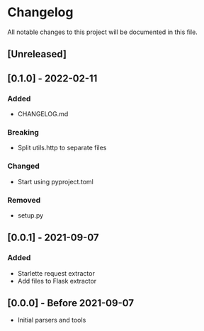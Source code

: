 # Changelog

All notable changes to this project will be documented in this file.

## [Unreleased]

## [0.1.0] - 2022-02-11

### Added

- CHANGELOG.md

### Breaking

- Split utils.http to separate files

### Changed

- Start using pyproject.toml

### Removed

- setup.py

## [0.0.1] - 2021-09-07

### Added

- Starlette request extractor
- Add files to Flask extractor

## [0.0.0] - Before 2021-09-07

- Initial parsers and tools
